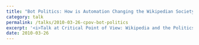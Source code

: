 ```yaml
---
title: "Bot Politics: How is Automation Changing the Wikipedian Society?  Critical Point of View II"
category: talk
permalink: /talks/2010-03-26-cpov-bot-politics
excerpt: '<i>Talk at Critical Point of View: Wikipedia and the Politics of Open Knowledge, 2010-03-26</i><br/>'
date: 2010-03-26
---
```

